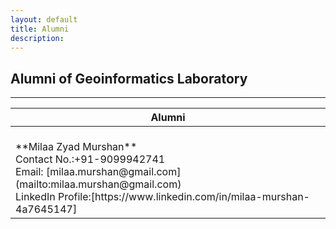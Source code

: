 ```yaml
---
layout: default
title: Alumni
description:
---
```

## Alumni  of Geoinformatics Laboratory


* * *
<table>
<colgroup>
<col width="100%" />
</colgroup>
<thead>
<tr class="header">
<th colspan="4">Alumni</th>
</tr>
</thead>
<tbody>
<tr>


<td markdown="span"><br>
**Milaa Zyad Murshan**<br>
Contact No.:+91-9099942741<br>
Email: [milaa.murshan@gmail.com](mailto:milaa.murshan@gmail.com)<br>
LinkedIn Profile:[https://www.linkedin.com/in/milaa-murshan-4a7645147]<br>

